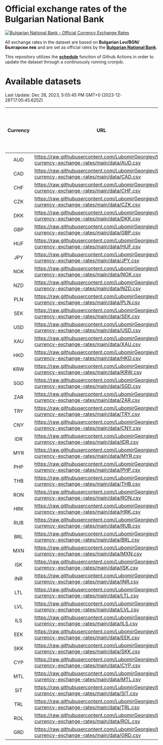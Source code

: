 # Official exchange rates of the Bulgarian National Bank

[![Bulgarian National Bank - Official Currency Exchange Rates](https://github.com/LubomirGeorgiev/bnb-currency-exchange-rates/actions/workflows/update-rates.yml/badge.svg?branch=main)](https://github.com/LubomirGeorgiev/bnb-currency-exchange-rates/actions/workflows/update-rates.yml)

All exchange rates in the dataset are based on **Bulgarian Lev/BGN/Български лев** and are set as official rates by the [**Bulgarian National Bank**](https://www.bnb.bg/Statistics/StExternalSector/StExchangeRates/StERForeignCurrencies/index.htm?toLang=_EN).

This repository utilizes the [**schedule**](https://docs.github.com/en/actions/reference/events-that-trigger-workflows) function of Github Actions in order to update the dataset through a continuously running cronjob.

# Available datasets

<!-- START LINKS (DO NOT EVER FU*ING DELETE THIS COMMENT FOR THE LOVE OF YOUR LIFE!!! IF YOU ARE CURIOS HOW IT WORKS, YOU CAN HAVE A LOOK AT ./src/updateReadme.ts) -->

Last Update: Dec 28, 2023, 5:05:45 PM GMT+0 (2023-12-28T17:05:45.625Z)

| Currency | URL                                                                                             | Number of records | Number of missing days that were filled in |
| :------: | ----------------------------------------------------------------------------------------------- | :---------------: | :----------------------------------------: |
|   AUD    | https://raw.githubusercontent.com/LubomirGeorgiev/bnb-currency-exchange-rates/main/data/AUD.csv |       8720        |                    2694                    |
|   CAD    | https://raw.githubusercontent.com/LubomirGeorgiev/bnb-currency-exchange-rates/main/data/CAD.csv |       8720        |                    2694                    |
|   CHF    | https://raw.githubusercontent.com/LubomirGeorgiev/bnb-currency-exchange-rates/main/data/CHF.csv |       8720        |                    2694                    |
|   CZK    | https://raw.githubusercontent.com/LubomirGeorgiev/bnb-currency-exchange-rates/main/data/CZK.csv |       8720        |                    2694                    |
|   DKK    | https://raw.githubusercontent.com/LubomirGeorgiev/bnb-currency-exchange-rates/main/data/DKK.csv |       8720        |                    2694                    |
|   GBP    | https://raw.githubusercontent.com/LubomirGeorgiev/bnb-currency-exchange-rates/main/data/GBP.csv |       8720        |                    2694                    |
|   HUF    | https://raw.githubusercontent.com/LubomirGeorgiev/bnb-currency-exchange-rates/main/data/HUF.csv |       8720        |                    2694                    |
|   JPY    | https://raw.githubusercontent.com/LubomirGeorgiev/bnb-currency-exchange-rates/main/data/JPY.csv |       8720        |                    2694                    |
|   NOK    | https://raw.githubusercontent.com/LubomirGeorgiev/bnb-currency-exchange-rates/main/data/NOK.csv |       8720        |                    2694                    |
|   NZD    | https://raw.githubusercontent.com/LubomirGeorgiev/bnb-currency-exchange-rates/main/data/NZD.csv |       8720        |                    2694                    |
|   PLN    | https://raw.githubusercontent.com/LubomirGeorgiev/bnb-currency-exchange-rates/main/data/PLN.csv |       8720        |                    2694                    |
|   SEK    | https://raw.githubusercontent.com/LubomirGeorgiev/bnb-currency-exchange-rates/main/data/SEK.csv |       8720        |                    2694                    |
|   USD    | https://raw.githubusercontent.com/LubomirGeorgiev/bnb-currency-exchange-rates/main/data/USD.csv |       8720        |                    2694                    |
|   XAU    | https://raw.githubusercontent.com/LubomirGeorgiev/bnb-currency-exchange-rates/main/data/XAU.csv |       8720        |                    2696                    |
|   HKD    | https://raw.githubusercontent.com/LubomirGeorgiev/bnb-currency-exchange-rates/main/data/HKD.csv |       8421        |                    2606                    |
|   KRW    | https://raw.githubusercontent.com/LubomirGeorgiev/bnb-currency-exchange-rates/main/data/KRW.csv |       8421        |                    2606                    |
|   SGD    | https://raw.githubusercontent.com/LubomirGeorgiev/bnb-currency-exchange-rates/main/data/SGD.csv |       8421        |                    2606                    |
|   ZAR    | https://raw.githubusercontent.com/LubomirGeorgiev/bnb-currency-exchange-rates/main/data/ZAR.csv |       8421        |                    2606                    |
|   TRY    | https://raw.githubusercontent.com/LubomirGeorgiev/bnb-currency-exchange-rates/main/data/TRY.csv |       6904        |                    2137                    |
|   CNY    | https://raw.githubusercontent.com/LubomirGeorgiev/bnb-currency-exchange-rates/main/data/CNY.csv |       6784        |                    2101                    |
|   IDR    | https://raw.githubusercontent.com/LubomirGeorgiev/bnb-currency-exchange-rates/main/data/IDR.csv |       6784        |                    2101                    |
|   MYR    | https://raw.githubusercontent.com/LubomirGeorgiev/bnb-currency-exchange-rates/main/data/MYR.csv |       6784        |                    2101                    |
|   PHP    | https://raw.githubusercontent.com/LubomirGeorgiev/bnb-currency-exchange-rates/main/data/PHP.csv |       6784        |                    2101                    |
|   THB    | https://raw.githubusercontent.com/LubomirGeorgiev/bnb-currency-exchange-rates/main/data/THB.csv |       6784        |                    2101                    |
|   RON    | https://raw.githubusercontent.com/LubomirGeorgiev/bnb-currency-exchange-rates/main/data/RON.csv |       6725        |                    2083                    |
|   HRK    | https://raw.githubusercontent.com/LubomirGeorgiev/bnb-currency-exchange-rates/main/data/HRK.csv |       6424        |                    1988                    |
|   RUB    | https://raw.githubusercontent.com/LubomirGeorgiev/bnb-currency-exchange-rates/main/data/RUB.csv |       6122        |                    1893                    |
|   BRL    | https://raw.githubusercontent.com/LubomirGeorgiev/bnb-currency-exchange-rates/main/data/BRL.csv |       5814        |                    1804                    |
|   MXN    | https://raw.githubusercontent.com/LubomirGeorgiev/bnb-currency-exchange-rates/main/data/MXN.csv |       5814        |                    1804                    |
|   ISK    | https://raw.githubusercontent.com/LubomirGeorgiev/bnb-currency-exchange-rates/main/data/ISK.csv |       5723        |                    1775                    |
|   INR    | https://raw.githubusercontent.com/LubomirGeorgiev/bnb-currency-exchange-rates/main/data/INR.csv |       5447        |                    1690                    |
|   LTL    | https://raw.githubusercontent.com/LubomirGeorgiev/bnb-currency-exchange-rates/main/data/LTL.csv |       5154        |                    1583                    |
|   LVL    | https://raw.githubusercontent.com/LubomirGeorgiev/bnb-currency-exchange-rates/main/data/LVL.csv |       4789        |                    1469                    |
|   ILS    | https://raw.githubusercontent.com/LubomirGeorgiev/bnb-currency-exchange-rates/main/data/ILS.csv |       4721        |                    1469                    |
|   EEK    | https://raw.githubusercontent.com/LubomirGeorgiev/bnb-currency-exchange-rates/main/data/EEK.csv |       3996        |                    1222                    |
|   SKK    | https://raw.githubusercontent.com/LubomirGeorgiev/bnb-currency-exchange-rates/main/data/SKK.csv |       2969        |                    911                     |
|   CYP    | https://raw.githubusercontent.com/LubomirGeorgiev/bnb-currency-exchange-rates/main/data/CYP.csv |       2902        |                    886                     |
|   MTL    | https://raw.githubusercontent.com/LubomirGeorgiev/bnb-currency-exchange-rates/main/data/MTL.csv |       2603        |                    798                     |
|   SIT    | https://raw.githubusercontent.com/LubomirGeorgiev/bnb-currency-exchange-rates/main/data/SIT.csv |       2538        |                    774                     |
|   TRL    | https://raw.githubusercontent.com/LubomirGeorgiev/bnb-currency-exchange-rates/main/data/TRL.csv |       1814        |                    555                     |
|   ROL    | https://raw.githubusercontent.com/LubomirGeorgiev/bnb-currency-exchange-rates/main/data/ROL.csv |       1696        |                    523                     |
|   GRD    | https://raw.githubusercontent.com/LubomirGeorgiev/bnb-currency-exchange-rates/main/data/GRD.csv |        358        |                    106                     |

<!-- END LINKS (DO NOT EVER FU*ING DELETE THIS COMMENT FOR THE LOVE OF YOUR LIFE!!! IF YOU ARE CURIOS HOW IT WORKS, YOU CAN HAVE A LOOK AT ./src/updateReadme.ts) -->
